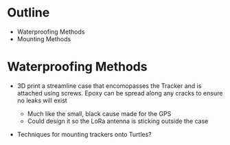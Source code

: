 # Outline
* Waterproofing Methods
* Mounting Methods


# Waterproofing Methods

* 3D print a streamline case that encomopasses the Tracker and is attached using screws. Epoxy can be spread along any cracks to ensure no leaks will exist
    * Much like the small, black cause made for the GPS
    * Could design it so the LoRa antenna is sticking outside the case



* Techniques for mounting trackers onto Turtles?